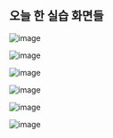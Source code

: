 오늘 한 실습 화면들
-

![image](https://github.com/user-attachments/assets/870b01e9-a2b4-4801-9946-4414182443b9)

![image](https://github.com/user-attachments/assets/53d89006-d8bb-42c3-b7ac-af1c8ab76a83)

![image](https://github.com/user-attachments/assets/82eb5296-e1fd-4327-9451-ea8a75058c0d)

![image](https://github.com/user-attachments/assets/fdb97050-3386-470d-a68c-bd042d500c4d)

![image](https://github.com/user-attachments/assets/5d74293f-aba2-4cba-b67e-91fd28d45ba7)

![image](https://github.com/user-attachments/assets/570d9cb7-b66b-4e9a-8b91-492ee7cf7b83)

